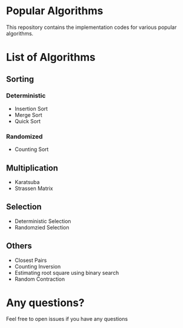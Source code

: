 # Popular Algorithms

This repository contains the implementation codes for various popular algorithms.

# List of Algorithms

## Sorting

### Deterministic

* Insertion Sort
* Merge Sort
* Quick Sort

### Randomized

* Counting Sort

## Multiplication

* Karatsuba
* Strassen Matrix

## Selection

* Deterministic Selection
* Randomzied Selection

## Others

* Closest Pairs
* Counting Inversion
* Estimating root square using binary search
* Random Contraction

# Any questions?
Feel free to open issues if you have any questions
